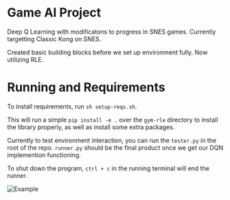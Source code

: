# Game AI Project

Deep Q Learning with modificatons to progress in SNES games.
Currently targetting Classic Kong on SNES.

Created basic building blocks before we set up environment fully.
Now utilizing RLE.

# Running and Requirements

To install requirements, run `sh setup-reqs.sh`.

This will run a simple `pip install -e .` over the `gym-rle` directory to install the library properly, as well as install some extra packages.

Currently to test environment interaction, you can run the `tester.py` in the root of the repo.
`runner.py` should be the final product once we get our DQN implemention functioning.

To shut down the program, `ctrl + c` in the running terminal will end the runner.

![Example](https://raw.githubusercontent.com/westinn/game-ai-project/master/examples/setup-example.png)
